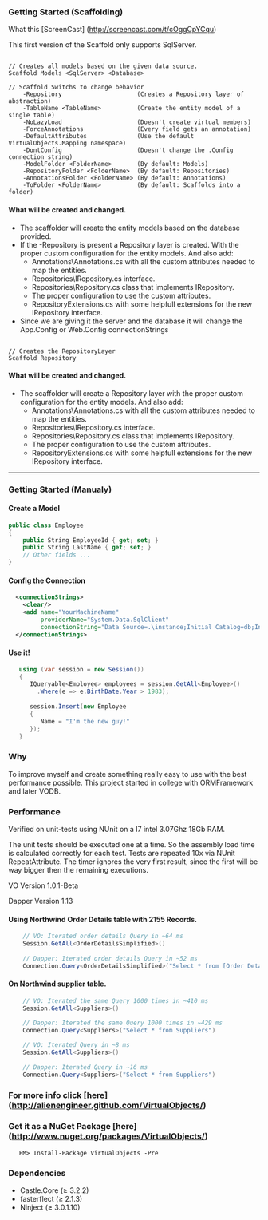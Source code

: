 ### Getting Started (Scaffolding)

What this [ScreenCast] (http://screencast.com/t/cOggCpYCqu)

This first version of the Scaffold only supports SqlServer.

```

// Creates all models based on the given data source.
Scaffold Models <SqlServer> <Database>

// Scaffold Switchs to change behavior
    -Repository						(Creates a Repository layer of abstraction)
    -TableName <TableName>			(Create the entity model of a single table)
    -NoLazyLoad						(Doesn't create virtual members)
    -ForceAnnotations				(Every field gets an annotation)
    -DefaultAttributes				(Use the default VirtualObjects.Mapping namespace)
	-DontConfig						(Doesn't change the .Config connection string)
	-ModelFolder <FolderName>		(By default: Models)
	-RepositoryFolder <FolderName>	(By default: Repositories)
	-AnnotationsFolder <FolderName>	(By default: Annotations)
	-ToFolder <FolderName>			(By default: Scaffolds into a folder)
```

#### What will be created and changed.

* The scaffolder will create the entity models based on the database provided. 
* If the -Repository is present a Repository layer is created. With the proper custom configuration for the entity models. And also add:
    * Annotations\Annotations.cs with all the custom attributes needed to map the entities.
    * Repositories\IRepository.cs interface.
	* Repositories\Repository.cs class that implements IRepository.
	* The proper configuration to use the custom attributes.
	* RepositoryExtensions.cs with some helpfull extensions for the new IRepository interface.
* Since we are giving it the server and the database it will change the App.Config or Web.Config connectionStrings

```

// Creates the RepositoryLayer
Scaffold Repository

```

#### What will be created and changed.

* The scaffolder will create a Repository layer with the proper custom configuration for the entity models. And also add:
    * Annotations\Annotations.cs with all the custom attributes needed to map the entities.
    * Repositories\IRepository.cs interface.
	* Repositories\Repository.cs class that implements IRepository.
	* The proper configuration to use the custom attributes.
	* RepositoryExtensions.cs with some helpfull extensions for the new IRepository interface.



****

### Getting Started (Manualy)

#### Create a Model
```C#
public class Employee 
{
    public String EmployeeId { get; set; }
    public String LastName { get; set; }
    // Other fields ...
}
```
#### Config the Connection
```XML
  <connectionStrings>
    <clear/>
    <add name="YourMachineName" 
         providerName="System.Data.SqlClient" 
         connectionString="Data Source=.\instance;Initial Catalog=db;Integrated Security=true"/>
  </connectionStrings>
```
#### Use it!
```C#
   using (var session = new Session())
   {
      IQueryable<Employee> employees = session.GetAll<Employee>()
        .Where(e => e.BirthDate.Year > 1983);
      
      session.Insert(new Employee 
      {
         Name = "I'm the new guy!"
      });
   }
```


### Why
To improve myself and create something really easy to use with the best performance possible. This project started in college with ORMFramework and later VODB.


### Performance
Verified on unit-tests using NUnit on a I7 intel 3.07Ghz 18Gb RAM.

The unit tests should be executed one at a time. So the assembly load time is calculated correctly for each test.
Tests are repeated 10x via NUnit RepeatAttribute. The timer ignores the very first result, since the first will be way bigger then the remaining executions.

VO Version 1.0.1-Beta

Dapper Version 1.13

#### Using Northwind Order Details table with 2155 Records.
```C#
    // VO: Iterated order details Query in ~64 ms
    Session.GetAll<OrderDetailsSimplified>()
    
    // Dapper: Iterated order details Query in ~52 ms
    Connection.Query<OrderDetailsSimplified>("Select * from [Order Details]")
```
#### On Northwind supplier table.
```C#
    // VO: Iterated the same Query 1000 times in ~410 ms
    Session.GetAll<Suppliers>()
    
    // Dapper: Iterated the same Query 1000 times in ~429 ms
    Connection.Query<Suppliers>("Select * from Suppliers")
```
```C#
    // VO: Iterated Query in ~8 ms
    Session.GetAll<Suppliers>()
    
    // Dapper: Iterated Query in ~16 ms
    Connection.Query<Suppliers>("Select * from Suppliers")
```

### For more info click [here] (http://alienengineer.github.com/VirtualObjects/)
### Get it as a NuGet Package [here] (http://www.nuget.org/packages/VirtualObjects/)
```
   PM> Install-Package VirtualObjects -Pre
```

### Dependencies
* Castle.Core       (≥ 3.2.2)
* fasterflect       (≥ 2.1.3)
* Ninject           (≥ 3.0.1.10)


